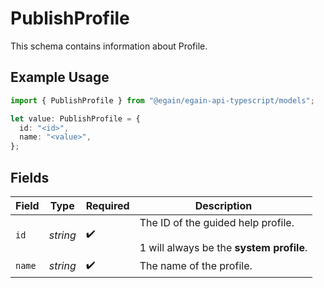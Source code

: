 # PublishProfile

This schema contains information about Profile.

## Example Usage

```typescript
import { PublishProfile } from "@egain/egain-api-typescript/models";

let value: PublishProfile = {
  id: "<id>",
  name: "<value>",
};
```

## Fields

| Field                                                                            | Type                                                                             | Required                                                                         | Description                                                                      |
| -------------------------------------------------------------------------------- | -------------------------------------------------------------------------------- | -------------------------------------------------------------------------------- | -------------------------------------------------------------------------------- |
| `id`                                                                             | *string*                                                                         | :heavy_check_mark:                                                               | The ID of the guided help profile.<br><br/>1 will always be the **system profile**.<br/> |
| `name`                                                                           | *string*                                                                         | :heavy_check_mark:                                                               | The name of the profile.                                                         |